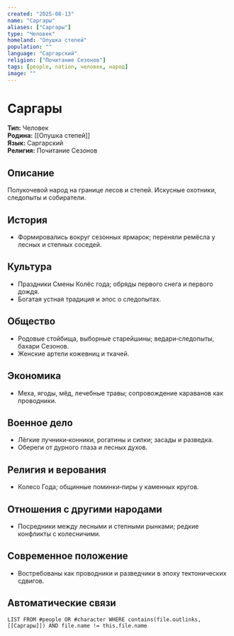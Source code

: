 ```yaml
---
created: "2025-08-13"
name: "Саргары"
aliases: ["Саргары"]
type: "Человек"
homeland: "Опушка степей"
population: ""
language: "Саргарский"
religion: ["Почитание Сезонов"]
tags: [people, nation, человек, народ]
image: ""
---
```

# Саргары

**Тип:** Человек  
**Родина:** [[Опушка степей]]  
**Язык:** Саргарский  
**Религия:** Почитание Сезонов  

## Описание
Полукочевой народ на границе лесов и степей. Искусные охотники, следопыты и собиратели.

## История
- Формировались вокруг сезонных ярмарок; переняли ремёсла у лесных и степных соседей.

## Культура
- Праздники Смены Колёс года; обряды первого снега и первого дождя.  
- Богатая устная традиция и эпос о следопытах.

## Общество
- Родовые стойбища, выборные старейшины; ведари‑следопыты, бахари Сезонов.  
- Женские артели кожевниц и ткачей.

## Экономика
- Меха, ягоды, мёд, лечебные травы; сопровождение караванов как проводники.

## Военное дело
- Лёгкие лучники‑конники, рогатины и силки; засады и разведка.  
- Обереги от дурного глаза и лесных духов.

## Религия и верования
- Колесо Года; общинные поминки‑пиры у каменных кругов.

## Отношения с другими народами
- Посредники между лесными и степными рынками; редкие конфликты с колесничими.

## Современное положение
- Востребованы как проводники и разведчики в эпоху тектонических сдвигов.

## Автоматические связи
```dataview
LIST FROM #people OR #character WHERE contains(file.outlinks, [[Саргары]]) AND file.name != this.file.name
```

